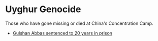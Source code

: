 # Uyghur Genocide
Those who have gone missing or died at China's Concentration Camp.

- [Gulshan Abbas sentenced to 20 years in prison](./Gulshan-Abbas.md)
